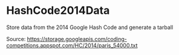 # HashCode2014Data

Store data from the 2014 Google Hash Code and generate a tarball

Source: https://storage.googleapis.com/coding-competitions.appspot.com/HC/2014/paris_54000.txt
